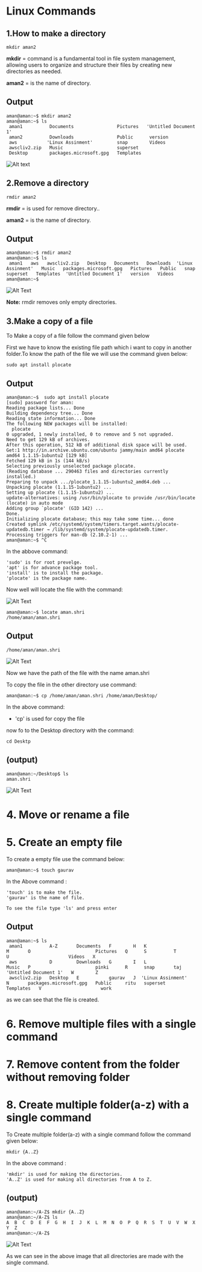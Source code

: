 # Linux Commands

## 1.How to make a directory


```
mkdir aman2
```

 **mkdir** = command is a fundamental tool in file system management, allowing users to organize and structure their files by creating new directories as needed.

 **aman2** = is the name of directory.

## Output

```
aman@aman:~$ mkdir aman2
aman@aman:~$ ls
 aman1          Documents                Pictures   'Untitled Document 1'
 aman2          Downloads                Public      version
 aws           'Linux Assinment'         snap        Videos
 awscliv2.zip   Music                    superset
 Desktop        packages.microsoft.gpg   Templates
``````
![Alt text](1.png)


## 2.Remove a directory

``````
rmdir aman2
``````
**rmdir** = is used for remove directory..

**aman2** = is the name of directory.

## Output 

``````
aman@aman:~$ rmdir aman2
aman@aman:~$ ls
 aman1   aws   awscliv2.zip   Desktop   Documents   Downloads  'Linux Assinment'   Music   packages.microsoft.gpg   Pictures   Public   snap   superset   Templates  'Untitled Document 1'   version   Videos
aman@aman:~$ 
``````

![Alt Text](2.png)


**Note:** rmdir removes only empty directories.

## 3.Make a copy of a file

To Make a copy of a file follow the command given below

First we have to know the existing file path which i want to copy in another folder.To know the path of the file we will use the command given below:

``````
sudo apt install plocate 
``````

## Output

``````
aman@aman:~$  sudo apt install plocate 
[sudo] password for aman: 
Reading package lists... Done
Building dependency tree... Done
Reading state information... Done
The following NEW packages will be installed:
  plocate
0 upgraded, 1 newly installed, 0 to remove and 5 not upgraded.
Need to get 129 kB of archives.
After this operation, 512 kB of additional disk space will be used.
Get:1 http://in.archive.ubuntu.com/ubuntu jammy/main amd64 plocate amd64 1.1.15-1ubuntu2 [129 kB]
Fetched 129 kB in 1s (144 kB/s)   
Selecting previously unselected package plocate.
(Reading database ... 290463 files and directories currently installed.)
Preparing to unpack .../plocate_1.1.15-1ubuntu2_amd64.deb ...
Unpacking plocate (1.1.15-1ubuntu2) ...
Setting up plocate (1.1.15-1ubuntu2) ...
update-alternatives: using /usr/bin/plocate to provide /usr/bin/locate (locate) in auto mode
Adding group `plocate' (GID 142) ...
Done.
Initializing plocate database; this may take some time... done
Created symlink /etc/systemd/system/timers.target.wants/plocate-updatedb.timer → /lib/systemd/system/plocate-updatedb.timer.
Processing triggers for man-db (2.10.2-1) ...
aman@aman:~$ ^C
``````

In the abbove command:

    'sudo' is for root prevelge.
    'apt' is for advance package tool.
    'install' is to install the package.
    'plocate' is the package name.

Now well will locate the file with the command:

![Alt Text](3.png)

```
aman@aman:~$ locate aman.shri
/home/aman/aman.shri
``````
## Output 

``````
/home/aman/aman.shri
``````
![Alt Text](4.png)

Now we have the path of the file with the name aman.shri

To copy the file in the other directory use command:
``````
aman@aman:~$ cp /home/aman/aman.shri /home/aman/Desktop/
``````
In the above command:

  *  'cp' is used for copy the file

now fo to the Desktop directory with the command:
```
cd Desktp
```

## (output)
```
aman@aman:~/Desktop$ ls
aman.shri
`````
![Alt Text](5.png)


# 4. Move or rename a file



# 5. Create an empty file

To create a empty file use the command below:

```
aman@aman:~$ touch gaurav

``````

In the Above command :

    'touch' is to make the file.
    'gaurav' is the name of file.

    To see the file type 'ls' and press enter
## Output 
``````
aman@aman:~$ ls
 aman1          A-Z       Documents   F        H   K                  M       O                        Pictures   Q      S          T           U                      Videos   X
 aws            D         Downloads   G        I   L                  Music   P                        pinki      R      snap       taj        'Untitled Document 1'   W        Z
 awscliv2.zip   Desktop   E           gaurav   J  'Linux Assinment'   N       packages.microsoft.gpg   Public     ritu   superset   Templates   V                      work

``````
as we can see that the file is created.


# 6. Remove multiple files with a single command

# 7. Remove content from the folder without removing folder

# 8. Create multiple folder(a-z) with a single command

To Create multiple folder(a-z) with a single command follow the command given below:

```
mkdir {A..Z}
``````

In the above command :

    'mkdir' is used for making the directories.
    'A..Z' is used for making all directories from A to Z.

## (output)

``````
aman@aman:~/A-Z$ mkdir {A..Z}
aman@aman:~/A-Z$ ls
A  B  C  D  E  F  G  H  I  J  K  L  M  N  O  P  Q  R  S  T  U  V  W  X  Y  Z
aman@aman:~/A-Z$ 
``````
![Alt Text](8.png)

As we can see in the above image that all directories are made with the single command.
